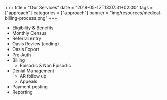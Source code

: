 +++
title = "Our Services"
date = "2018-05-12T13:07:31+02:00"
tags = ["approach"]
categories = ["approach"]
banner = "img/resources/medical-billing-process.png"
+++

<ul class="services">
	<li>Eligibility & Benefits</li>
	<li>Monthly Census</li>
	<li>Referral entry</li>
	<li>Oasis Review (coding)</li>
	<li>Oasis Export</li>
	<li>Pre-Auth</li>
	<li>Billing
	 <ul>
		<li>Episodic & Non Episodic</li>
     </ul>
	</li>
	<li>Denial Management
	 <ul>
		<li>AR follow up</li>
		<li>Appeals</li>
     </ul>
	</li>
	<li>Payment posting</li>
	<li>Reporting</li>
     
	


</ul>


